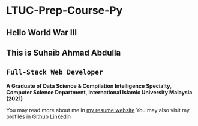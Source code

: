 # LTUC-Prep-Course-Py

## Hello World War III

## This is Suhaib Ahmad Abdulla

## `Full-Stack Web Developer`

**A Graduate of Data Science & Compilation Intelligence Specialty, Computer Science Department, International Islamic University Malaysia (2021)**

You may read more about me in [my resume website](https://suhaib.info)
You may also visit my profiles in
[Github](makkahwi)
[Linkedin](makkahwi)
